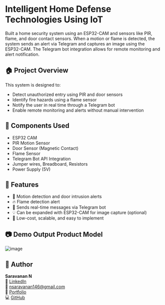 # Intelligent Home Defense Technologies Using IoT

Built a home security system using an ESP32-CAM and sensors like PIR, flame, and door contact sensors. When a motion or flame is detected, the system sends an alert via Telegram and captures an image using the ESP32-CAM. The Telegram bot integration allows for remote monitoring and alert notification.

## 🏠 Project Overview

This system is designed to:
- Detect unauthorized entry using PIR and door sensors
- Identify fire hazards using a flame sensor
- Notify the user in real time through a Telegram bot
- Enable remote monitoring and alerts without manual intervention

## 🔧 Components Used

- ESP32 CAM
- PIR Motion Sensor
- Door Sensor (Magnetic Contact)
- Flame Sensor
- Telegram Bot API Integration
- Jumper wires, Breadboard, Resistors
- Power Supply (5V)

## 🧠 Features

- 🔐 Motion detection and door intrusion alerts
- 🔥 Flame detection alert
- 📱 Sends real-time messages via Telegram bot
- 💡 Can be expanded with ESP32-CAM for image capture (optional)
- 🧠 Low-cost, scalable, and easy to implement

## 📷 Demo Output Product Model

![image](https://github.com/user-attachments/assets/5d030ab1-a711-4d15-967b-d38bc29ed017)

## 📝 Author

**Saravanan N**  
🔗 [LinkedIn](https://www.linkedin.com/in/saravanann132/)  
📧 nsaravanan146@gmail.com  
📂 [Portfolio](https://saravanann.netlify.app/)  
💻 [GitHub](https://github.com/saravanann-n)
